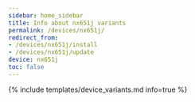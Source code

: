```yaml
---
sidebar: home_sidebar
title: Info about nx651j variants
permalink: /devices/nx651j/
redirect_from:
- /devices/nx651j/install
- /devices/nx651j/update
device: nx651j
toc: false
---
```

{% include templates/device_variants.md info=true %}
